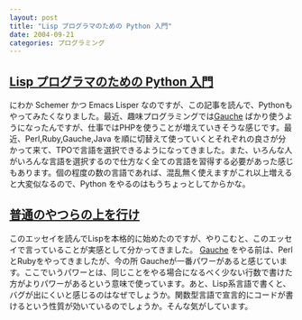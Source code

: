 ```yaml
---
layout: post
title: "Lisp プログラマのための Python 入門"
date: 2004-09-21
categories: プログラミング
---
```

## [Lisp プログラマのための Python 入門](http://www.unixuser.org/~euske/doc/python/python-lisp-j.html)
にわか Schemer かつ Emacs Lisper なのですが、この記事を読んで、Pythonもやってみたくなりました。最近、趣味プログラミングでは[Gauche](http://www.shiro.dreamhost.com/scheme/gauche/index-j.html) ばかり使うようになったんですが、仕事ではPHPを使うことが増えていきそうな感じです。最近、Perl,Ruby,Gauche,Java を順に切替えて使っていくとそれぞれの良さが分かって来て、TPOで言語を選択できるようになってきました。また、いろんな人がいろんな言語を選択するので仕方なく全ての言語を習得する必要があった感じもあります。個の程度の数の言語であれば、混乱無く使えますがこれ以上増えると大変似なるので、Python をやるのはもうちょっとしてからかな。

## [普通のやつらの上を行け](http://www.shiro.dreamhost.com/scheme/trans/beating-the-averages-j.html)
このエッセイを読んでLispを本格的に始めたのですが、やりこむと、このエッセイで言っていることが実感として分かってきました。 [Gauche](http://www.shiro.dreamhost.com/scheme/gauche/index-j.html) をやる前は、PerlとRubyをやってきましたが、今の所 Gaucheが一番パワーがあると感じています。ここでいうパワーとは、同じことをやる場合になるべく少ない行数で書けた方がよりパワーがあるという意味で使っています。あと、Lisp系言語で書くと、バグが出にくいと感じるのはなぜでしょうか。関数型言語で宣言的にコードが書けるという性質が効いているのでしょうか。そんな気がしています。
